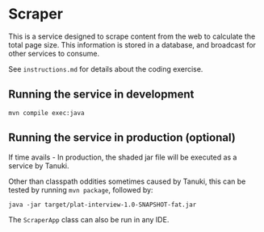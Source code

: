 
# Scraper

This is a service designed to scrape content from the web to calculate the total page size.
This information is stored in a database, and broadcast for other services to consume.

See `instructions.md` for details about the coding exercise.

## Running the service in development

```
mvn compile exec:java
```

## Running the service in production (optional)

If time avails - In production, the shaded jar file will be executed as a service by Tanuki.

Other than classpath oddities sometimes caused by Tanuki, this can be tested
by running `mvn package`, followed by:
```
java -jar target/plat-interview-1.0-SNAPSHOT-fat.jar
```

The `ScraperApp` class can also be run in any IDE.
